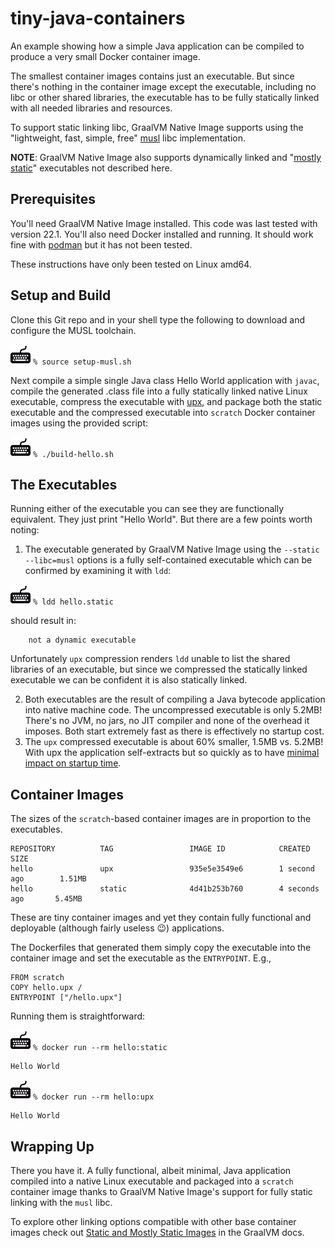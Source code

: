 # tiny-java-containers

An example showing how a simple Java application can be compiled to produce a
very small Docker container image.

The smallest container images contains just an executable.  But since there's
nothing in the container image except the executable, including no libc or other
shared libraries, the executable has to be fully statically linked with all
needed libraries and resources.

To support static linking libc, GraalVM Native Image supports using the
"lightweight, fast, simple, free" [musl](https://musl.libc.org/) libc
implementation.

**NOTE**: GraalVM Native Image also supports dynamically linked and "[mostly
static](https://www.graalvm.org/22.0/reference-manual/native-image/StaticImages/)"
executables not described here.

## Prerequisites

You'll need GraalVM Native Image installed.  This code was last tested with
version 22.1.  You'll also need Docker installed and running.  It should work
fine with [podman](https://podman.io/) but it has not been tested.

These instructions have only been tested on Linux amd64.

## Setup and Build

Clone this Git repo and in your shell type the following to download and
configure the MUSL toolchain.

![](images/keyboard.jpg) `% source setup-musl.sh`

Next compile a simple single Java class Hello World application with `javac`, compile
the generated .class file into a fully statically linked native Linux
executable, compress the executable with [upx](https://upx.github.io/), and
package both the static executable and the compressed executable into `scratch`
Docker container images using the provided script:

![](images/keyboard.jpg) `% ./build-hello.sh`

## The Executables

Running either of the executable you can see they are functionally equivalent.
They just print "Hello World". But there are a few points worth noting:

1. The executable generated by GraalVM Native Image using the 
   `--static --libc=musl` options is a fully self-contained executable which can be
   confirmed by examining it with `ldd`:

![](images/keyboard.jpg) `% ldd hello.static`

should result in:

```shell
	not a dynamic executable
```

Unfortunately `upx` compression renders `ldd` unable to list the shared
libraries of an executable, but since we compressed the statically linked
executable we can be confident it is also statically linked.

2. Both executables are the result of compiling a Java bytecode application into
   native machine code. The uncompressed executable is only 5.2MB!  There's no
   JVM, no jars, no JIT compiler and none of the overhead it imposes.  Both
   start extremely fast as there is effectively no startup cost.
3. The `upx` compressed executable is about 60% smaller, 1.5MB vs. 5.2MB! With
   upx the application self-extracts but so quickly as to have [minimal impact
   on startup
   time](https://medium.com/graalvm/compressed-graalvm-native-images-4d233766a214).  

## Container Images

The sizes of the `scratch`-based container images are in proportion to the
executables.  

```shell
REPOSITORY          TAG                 IMAGE ID            CREATED             SIZE
hello               upx                 935e5e3549e6        1 second ago        1.51MB
hello               static              4d41b253b760        4 seconds ago       5.45MB
```
These are tiny container images and yet they contain fully functional and
deployable (although fairly useless 😉) applications.

The Dockerfiles that generated them simply copy the executable
into the container image and set the executable as the `ENTRYPOINT`.  E.g.,

```docker
FROM scratch
COPY hello.upx /
ENTRYPOINT ["/hello.upx"]
```

Running them is straightforward:

![](images/keyboard.jpg) `% docker run --rm hello:static`

```shell
Hello World
```

![](images/keyboard.jpg) `% docker run --rm hello:upx`

```shell
Hello World
```

## Wrapping Up

There you have it.  A fully functional, albeit minimal, Java application
compiled into a native Linux executable and packaged into a `scratch` container
image thanks to GraalVM Native Image's support for fully static linking with the
`musl` libc.

To explore other linking options compatible with other base container images
check out [Static and Mostly Static
Images](https://www.graalvm.org/22.0/reference-manual/native-image/StaticImages/)
in the GraalVM docs.
